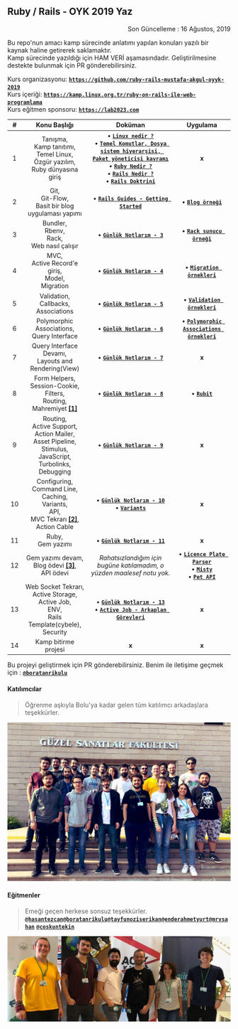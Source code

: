 ## Ruby / Rails - OYK 2019 Yaz

<p align="right">
	Son Güncelleme : 16 Ağustos, 2019
</p>

Bu repo'nun amacı kamp sürecinde anlatımı yapılan konuları yazılı bir kaynak haline getirerek saklamaktır.  
Kamp sürecinde yazıldığı için HAM VERİ aşamasındadır. Geliştirilmesine destekte bulunmak için PR gönderebilirsiniz.

Kurs organizasyonu: [**`https://github.com/ruby-rails-mustafa-akgul-oyyk-2019`**](https://github.com/ruby-rails-mustafa-akgul-oyyk-2019)  
Kurs içeriği: [**`https://kamp.linux.org.tr/ruby-on-rails-ile-web-programlama`**](https://kamp.linux.org.tr/2019/yaz/kurslar/ruby-on-rails-ile-web-programlama/)  
Kurs eğitmen sponsoru: [**`https://lab2023.com`**](https://lab2023.com)

| # | Konu Başlığı | Doküman | Uygulama |
|:-:|:------------:|:-------:|:--------:|
| 1 | Tanışma,<br> Kamp tanıtımı,<br> Temel Linux,<br> Özgür yazılım,<br> Ruby dünyasına giriş | &bull; [**`Linux nedir ?`**](https://gnulinux.pausiber.xyz/hafta-0.html)<br> &bull; [**`Temel Komutlar, Dosya sistem hiyerarşisi, Paket yöneticisi kavramı`**](https://gnulinux.pausiber.xyz/hafta-1.html) <br> &bull; [**`Ruby Nedir ?`**](_data/_slides/ruby-merve-sahan.pdf) <br> &bull; [**`Rails Nedir ?`**](_data/_slides/rails-merve-sahan.pdf) <br> &bull; [**`Rails Doktrini`**](https://speakerdeck.com/tayfunoziserikan/rails-doktrini) | **x** |
| 2 | Git,<br> Git-Flow,<br> Basit bir blog uygulaması yapımı | &bull; [**`Rails Guides - Getting Started`**](https://guides.rubyonrails.org/getting_started.html) | &bull; [**`Blog örneği`**](https://github.com/ruby-rails-mustafa-akgul-oyyk-2019/getting-started) |
| 3 | Bundler,<br> Rbenv,<br> Rack,<br> Web nasıl çalışır | &bull; [**`Günlük Notlarım - 3`**](_data/_notes/gun_3.md) | &bull; [**`Rack sunucu örneği`**](https://github.com/ruby-rails-mustafa-akgul-oyyk-2019/rack-example) |
| 4 | MVC,<br> Active Record'e giriş,<br> Model,<br> Migration | &bull; [**`Günlük Notlarım - 4`**](_data/_notes/gun_4.md) | &bull; [**`Migration örnekleri`**](https://github.com/ruby-rails-mustafa-akgul-oyyk-2019/migration-example) |
| 5 | Validation,<br> Callbacks,<br> Associations| &bull; [**`Günlük Notlarım - 5`**](_data/_notes/gun_5.md) | &bull; [**`Validation örnekleri`**](https://github.com/ruby-rails-mustafa-akgul-oyyk-2019/validation-example) |
| 6 | Polymorphic Associations,<br> Query Interface | &bull; [**`Günlük Notlarım - 6`**](_data/_notes/gun_6.md) | &bull; [**`Polymorphic Associations örnekleri`**](https://github.com/ruby-rails-mustafa-akgul-oyyk-2019/polymorphics-example) |
| 7 | Query Interface Devamı,<br> Layouts and Rendering(View) | &bull; [**`Günlük Notlarım - 7`**](_data/_notes/gun_7.md) | **x** |
| 8 | Form Helpers,<br> Session-Cookie,<br> Filters,<br> Routing,<br> Mahremiyet [**[1]**](https://gist.github.com/boratanrikulu/fd6d5afe56c4af2ac5d5b1a35895e120) | &bull; [**`Günlük Notlarım - 8`**](_data/_notes/gun_8.md) | &bull; [**`Rubit`**](https://github.com/ruby-rails-mustafa-akgul-oyyk-2019/rubit) |
| 9 | Routing,<br> Active Support,<br> Action Mailer,<br> Asset Pipeline,<br> Stimulus,<br> JavaScript,<br> Turbolinks,<br> Debugging | &bull; [**`Günlük Notlarım - 9`**](_data/_notes/gun_9.md) | **x** |
| 10 | Configuring,<br> Command Line,<br> Caching,<br> Variants,<br> API,<br> MVC Tekrarı [**[2]**](https://gist.github.com/boratanrikulu/503ec9b48d2e15f1a04813b8cb1a4089),<br> Action Cable | &bull; [**`Günlük Notlarım - 10`**](_data/_notes/gun_10.md) <br> &bull; [**`Variants`**](https://hasantezcan.dev/blog/rails-action-pack-variant.html) | **x** |
| 11 | Ruby,<br> Gem yazımı | &bull; [**`Günlük Notlarım - 11`**](_data/_notes/gun_11.md) | **x** |
| 12 | Gem yazımı devam,<br> Blog ödevi [**[3]**](https://gist.github.com/boratanrikulu/b42a9ea813f9c76ec6b833f215c8b91c),<br> API ödevi | *Rahatsızlandığım için bugüne katılamadım, o yüzden maalesef notu yok.* | &bull; [**`Licence Plate Parser`**](https://github.com/enderahmetyurt/license_plate_parser) <br> &bull; [**`Misty`**](https://github.com/ruby-rails-mustafa-akgul-oyyk-2019/misty) <br> &bull; [**`Pet API`**]() |
| 13 | Web Socket Tekrarı,<br> Active Storage,<br> Active Job,<br> ENV,<br> Rails Template(cybele),<br> Security | &bull; [**`Günlük Notlarım - 13`**](_data/_notes/gun_13.md) <br> &bull; [**`Active Job - Arkaplan Görevleri`**](https://boratanrikulu.dev/active-job-rails-arkaplan-gorevleri/) | **x** |
| 14 | Kamp bitirme projesi | **x** | **x** |

Bu projeyi geliştirmek için PR gönderebilirsiniz. Benim ile iletişime geçmek için : [**`@boratanrikulu`**](https://t.me/boratanrikulu)

#### Katılımcılar

> Öğrenme aşkıyla Bolu'ya kadar gelen tüm katılımcı arkadaşlara teşekkürler.

![egitmenler](_data/_images/katilimcilar.jpg)

#### Eğitmenler

> Emeği geçen herkese sonsuz teşekkürler.  
> [**`@hasantezcan`**](https://github.com/hasantezcan)[**`@boratanrikulu`**](https://github.com/boratanrikulu)[**`@tayfunoziserikan`**](https://github.com/tayfunoziserikan)[**`@enderahmetyurt`**](https://github.com/enderahmetyurt)[**`@mrvsahan`**](https://github.com/mrvsahan) [**`@coskuntekin`**](https://github.com/coskuntekin)

![egitmenler](_data/_images/egitmenler.jpg)
